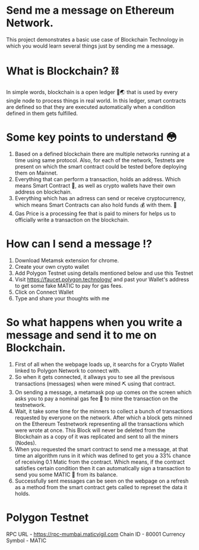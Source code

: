 # Send me a message on Ethereum Network.

This project demonstrates a basic use case of Blockchain Technology in which you would learn several things just by sending me a message.

# What is Blockchain? ⛓
In simple words, blockchain is a open ledger 📖🌏 that is used by every single node to process things in real world. In this ledger, smart contracts are defined so that they are executed automatically when a condition defined in them gets fulfilled. 

# Some key points to understand 😳
1. Based on a defined blockchain there are multiple networks running at a time using same protocol. Also, for each of the network, Testnets are present on which the smart contract could be tested before deploying them on Mainnet.
2. Everything that can perform a transaction, holds an address. Which means Smart Contract 📝, as well as crypto wallets have their own address on blockchain.
3. Everything which has an adrress can send or receive cryptocurrency, which means Smart Contracts can also hold funds 💰 with them. 👀
4. Gas Price is a processing fee that is paid to miners for helps us to officially write a transaction on the blockchain.

# How can I send a message ⁉️
1. Download Metamsk extension for chrome. 
2. Create your own crypto wallet 
3. Add Polygon Testnet using details mentioned below and use this Testnet
4. Visit https://faucet.polygon.technology/ and past your Wallet's address to get some fake MATIC to pay for gas fees.
5. Click on Connect Wallet
6. Type and share your thoughts with me

# So what happens when you write a message and send it to me on Blockchain.
1. First of all when the webpage loads up, it searchs for a Crypto Wallet linked to Polygon Network to connect with.
2. So when it gets connected, it allways you to see all the previsous transactions (messages) when were mined ⛏ using that contract.
3. On sending a message, a metamask pop up comes on the screen which asks you to pay a nominal gas fee 🧾 to mine the transaction on the testnetwork.
4. Wait, it take some time for the minners to collect a bunch of transactions requested by everyone on the network. After which a block gets minned on the Ethereum Testnetwork representing all the transactions which were wrote at once. This Block will never be deleted from the Blockchain as a copy of it was replicated and sent to all the miners (Nodes).
5. When you requested the smart contract to send me a message, at that time an algorithm runs in it which was defined to get you a 33% chance of receiving 0.1 Matic from the contract. Which means, if the contract satisfies certain condition then it can automatically sign a transaction to send you some MATIC 💸 from its balance. 
6. Successfully sent messages can be seen on the webpage on a refresh as a method from the smart contract gets called to represet the data it holds.

# Polygon Testnet
RPC URL - https://rpc-mumbai.maticvigil.com
Chain ID - 80001
Currency Symbol - MATIC

